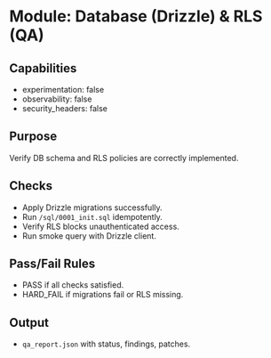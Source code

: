 # Module: Database (Drizzle) & RLS (QA)

## Capabilities
- experimentation: false
- observability: false
- security_headers: false

## Purpose
Verify DB schema and RLS policies are correctly implemented.

## Checks
- Apply Drizzle migrations successfully.
- Run `/sql/0001_init.sql` idempotently.
- Verify RLS blocks unauthenticated access.
- Run smoke query with Drizzle client.

## Pass/Fail Rules
- PASS if all checks satisfied.
- HARD_FAIL if migrations fail or RLS missing.

## Output
- `qa_report.json` with status, findings, patches.
